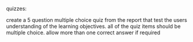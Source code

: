 quizzes:

create a 5 question multiple choice quiz from the report that test the users understanding of the learning objectives. all of the quiz items should be multiple choice. allow more than one correct answer if required
